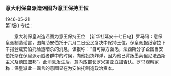 ### 意大利保皇派造谣图为意王保持王位  

1946-05-21  
第1版()
专栏：

　　意大利保皇派造谣图为意王保持王位
    【新华社延安十七日电】罗马讯：意保皇派制造谣言，图帮助安伯托于六月二日公民复决中保持王位。保皇派报纸塞拉下午报登载安伯托险遭暗杀的消息，该报称：“自可靠方面悉，法西斯分子企图当安伯托杂在保皇派示威者群中的时候，向他投掷炸弹，因为他已背叛墨索里尼法西斯主义及德国盟邦”。此消息发生后，意内政部长罗米第亚立加否认。罗马观察家称：保皇派此一谣言的意图显在为安伯托制造政治资本。  
